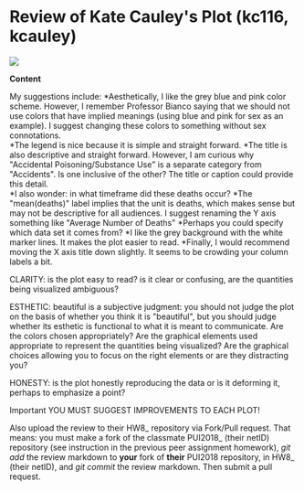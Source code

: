 # Review of Kate Cauley's Plot (kc116, kcauley) 
<img src=https://camo.githubusercontent.com/9359d3da3f406cf2f1045552d237992b2f2a08e4/68747470733a2f2f6c68332e676f6f676c6575736572636f6e74656e742e636f6d2f2d4c49696c565577304243672f572d4732567978735930492f41414141414141414263342f6c764f7572584f5f65753439446f5650687776505462484464572d75426c783051434c30424741595943772f68313035342f323031382d31312d30362e706e67>

 

**Content**



My suggestions include:
*Aesthetically, I like the grey blue and pink color scheme. However, I remember Professor Bianco saying that we should not use colors that have implied meanings (using blue and pink for sex as an example).  I suggest changing these colors to something without sex connotations.  
*The legend is nice because it is simple and straight forward.
*The title is also descriptive and straight forward.  However, I am curious why "Accidental Poisoning/Substance Use" is a separate category from "Accidents". Is one inclusive of the other?  The title or caption could provide this detail.  
*I also wonder: in what timeframe did these deaths occur?
*The "mean(deaths)" label implies that the unit is deaths, which makes sense but may not be descriptive for all audiences.  I suggest renaming the Y axis something like "Average Number of Deaths"
*Perhaps you could specify which data set it comes from?
*I like the grey background with the white marker lines.  It makes the plot easier to read.
*Finally, I would recommend moving the X axis title down slightly.  It seems to be crowding your column labels a bit.


CLARITY: is the plot easy to read? is it clear or confusing, are the quantities being visualized ambiguous? 

ESTHETIC: beautiful is a subjective judgment: you should not judge the plot on the basis of whether you think it is "beautiful", but you should judge whether its esthetic is functional to what it is meant to communicate. Are the colors chosen appropriately? Are the graphical elements used appropriate to represent the quantities being visualized? Are the graphical choices allowing you to focus on the right elements or are they distracting you?

HONESTY: is the plot honestly reproducing the data or is it deforming it, perhaps to emphasize a point?

Important YOU MUST SUGGEST IMPROVEMENTS TO EACH PLOT!
 

Also upload the review to their HW8_<netID> repository via Fork/Pull request. That means: you must make a fork of the classmate PUI2018_<netID> (their netID) repository (see instruction in the previous peer assignment homework), *git add* the review markdown to **your** fork of **their** PUI2018 repository, in HW8_<netID> (their netID), and *git commit* the review markdown. Then submit a pull request.